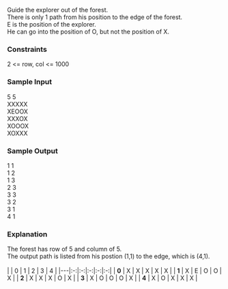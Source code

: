 Guide the explorer out of the forest.  
There is only 1 path from his position to the edge of the forest.  
E is the position of the explorer.  
He can go into the position of O, but not the position of X.  

### Constraints
2 <= row, col <= 1000  

### Sample Input
5 5  
XXXXX  
XEOOX  
XXXOX  
XOOOX  
XOXXX  

### Sample Output
1 1  
1 2  
1 3  
2 3  
3 3  
3 2  
3 1  
4 1  

### Explanation
The forest has row of 5 and column of 5.  
The output path is listed from his postion (1,1) to the edge, which is (4,1).  
<br/>
|   | 0 | 1 | 2 | 3 | 4 |
|---|:-:|:-:|:-:|:-:|:-:|
| **0** | X | X | X | X | X |
| **1** | X | E | O | O | X |
| **2** | X | X | X | O | X |
| **3** | X | O | O | O | X |
| **4** | X | O | X | X | X |
